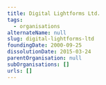 ```yaml
---
title: Digital Lightforms Ltd.
tags:
  - organisations
alternateName: null
slug: digital-lightforms-ltd
foundingDate: 2000-09-25
dissolutionDate: 2015-03-24
parentOrganisation: null
subOrganisations: []
urls: []
---
```

